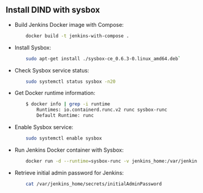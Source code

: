 ## Install DIND with sysbox
- Build Jenkins Docker image with Compose: 
    ```bash
        docker build -t jenkins-with-compose .    
    ```
- Install Sysbox: 
    ```bash
        sudo apt-get install ./sysbox-ce_0.6.3-0.linux_amd64.deb`
    ```
- Check Sysbox service status: 
    ```bash
        sudo systemctl status sysbox -n20
    ```
- Get Docker runtime information: 
    ```bash
        $ docker info | grep -i runtime
            Runtimes: io.containerd.runc.v2 runc sysbox-runc
            Default Runtime: runc
    ```
- Enable Sysbox service: 
    ```bash
        sudo systemctl enable sysbox
    ```
- Run Jenkins Docker container with Sysbox: 
    ```bash
        docker run -d --runtime=sysbox-runc -v jenkins_home:/var/jenkins_home -p 8080:8080 -p 50000:50000 --restart=on-failure jenkins-docker
    ```
- Retrieve initial admin password for Jenkins: 
    ```bash
        cat /var/jenkins_home/secrets/initialAdminPassword
    ```